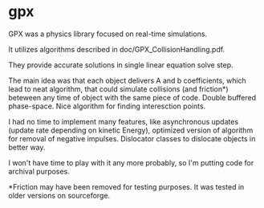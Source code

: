 # gpx

GPX was a physics library focused on real-time simulations.

It utilizes algorithms described in doc/GPX_CollisionHandling.pdf.

They provide accurate solutions in single linear equation solve step.

The main idea was that each object delivers A and b coefficients, which lead to neat algorithm, 
that could simulate collisions (and friction*) beteween any time of object with the same piece of code.
Double buffered phase-space.
Nice algorithm for finding interesction points.

I had no time to implement many features, like asynchronous updates (update rate depending on kinetic Energy),
optimized version of algorithm for removal of negative impulses.
Dislocator classes to dislocate objects in better way.

I won't have time to play with it any more probably, so I'm putting code for archival purposes.

*Friction may have been removed for testing purposes. It was tested in older versions on sourceforge.
